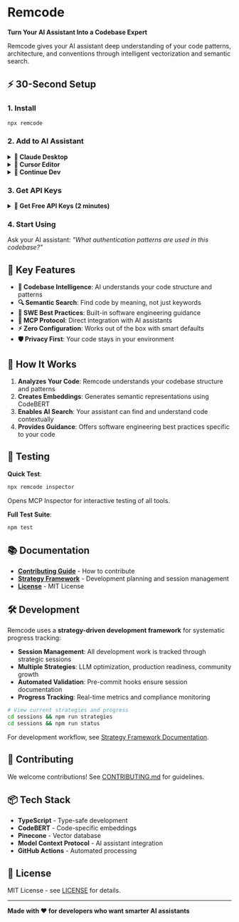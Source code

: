 # Remcode

**Turn Your AI Assistant Into a Codebase Expert**

Remcode gives your AI assistant deep understanding of your code patterns, architecture, and conventions through intelligent vectorization and semantic search.

## ⚡ 30-Second Setup

### **1. Install**
```bash
npx remcode
```

### **2. Add to AI Assistant**

<details>
<summary><strong>📱 Claude Desktop</strong></summary>

**Location**: `~/Library/Application Support/Claude/claude_desktop_config.json` (macOS) or `%APPDATA%\Claude\claude_desktop_config.json` (Windows)

```json
{
  "mcpServers": {
    "remcode": {
      "command": "npx",
      "args": ["remcode"],
      "env": {
        "PINECONE_API_KEY": "your_key_here",
        "HUGGINGFACE_TOKEN": "your_token_here",
        "GITHUB_TOKEN": "your_github_token"
      }
    }
  }
}
```
</details>

<details>
<summary><strong>🎯 Cursor Editor</strong></summary>

```json
{
  "remcode": {
    "command": "npx remcode",
    "env": {
      "PINECONE_API_KEY": "your_key_here",
      "HUGGINGFACE_TOKEN": "your_token_here",
      "GITHUB_TOKEN": "your_github_token"
    }
  }
}
```
</details>

<details>
<summary><strong>🔄 Continue Dev</strong></summary>

**Location**: `~/.continue/config.json`

```json
{
  "mcpServers": {
    "remcode": {
      "command": "npx", 
      "args": ["remcode"],
      "env": {
        "PINECONE_API_KEY": "your_key_here",
        "HUGGINGFACE_TOKEN": "your_token_here",
        "GITHUB_TOKEN": "your_github_token"
      }
    }
  }
}
```
</details>

### **3. Get API Keys**

<details>
<summary><strong>🔑 Get Free API Keys (2 minutes)</strong></summary>

**Pinecone** - Vector Database
- Visit: [pinecone.io](https://app.pinecone.io/organizations/-/projects/-/keys)
- Sign up free → Create project → Copy API key

**HuggingFace** - AI Models  
- Visit: [huggingface.co/settings/tokens](https://huggingface.co/settings/tokens)
- Sign up free → New token → Read permission → Copy

**GitHub** - Repository Access
- Visit: [github.com/settings/tokens/new](https://github.com/settings/tokens/new?scopes=repo,workflow&description=Remcode%20MCP%20Tools)
- Generate token → Select `repo,workflow` → Copy

**⏱️ Total time: ~2 minutes**
</details>

### **4. Start Using**
Ask your AI assistant: *"What authentication patterns are used in this codebase?"*

## 🚀 Key Features

- **🧠 Codebase Intelligence**: AI understands your code structure and patterns
- **🔍 Semantic Search**: Find code by meaning, not just keywords  
- **🤖 SWE Best Practices**: Built-in software engineering guidance
- **🔗 MCP Protocol**: Direct integration with AI assistants
- **⚡ Zero Configuration**: Works out of the box with smart defaults
- **🛡️ Privacy First**: Your code stays in your environment

## 🎯 How It Works

1. **Analyzes Your Code**: Remcode understands your codebase structure and patterns
2. **Creates Embeddings**: Generates semantic representations using CodeBERT
3. **Enables AI Search**: Your assistant can find and understand code contextually
4. **Provides Guidance**: Offers software engineering best practices specific to your code

## 🧪 Testing

**Quick Test**:
```bash
npx remcode inspector
```
Opens MCP Inspector for interactive testing of all tools.

**Full Test Suite**:
```bash
npm test
```

## 📚 Documentation

- **[Contributing Guide](CONTRIBUTING.md)** - How to contribute
- **[Strategy Framework](sessions/STRATEGY_FRAMEWORK.md)** - Development planning and session management
- **[License](LICENSE)** - MIT License

## 🛠️ Development

Remcode uses a **strategy-driven development framework** for systematic progress tracking:

- **Session Management**: All development work is tracked through strategic sessions
- **Multiple Strategies**: LLM optimization, production readiness, community growth
- **Automated Validation**: Pre-commit hooks ensure session documentation
- **Progress Tracking**: Real-time metrics and compliance monitoring

```bash
# View current strategies and progress
cd sessions && npm run strategies
cd sessions && npm run status
```

For development workflow, see [Strategy Framework Documentation](sessions/STRATEGY_FRAMEWORK.md).

## 🤝 Contributing

We welcome contributions! See [CONTRIBUTING.md](CONTRIBUTING.md) for guidelines.

## 📦 Tech Stack

- **TypeScript** - Type-safe development
- **CodeBERT** - Code-specific embeddings  
- **Pinecone** - Vector database
- **Model Context Protocol** - AI assistant integration
- **GitHub Actions** - Automated processing

## 📄 License

MIT License - see [LICENSE](LICENSE) for details.

---

**Made with ❤️ for developers who want smarter AI assistants**
